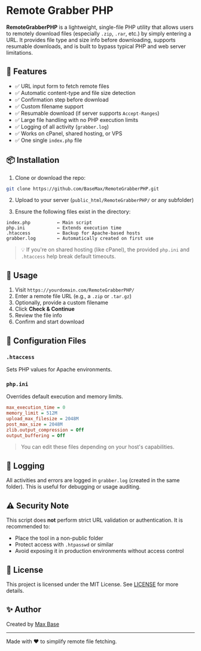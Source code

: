 # Remote Grabber PHP

**RemoteGrabberPHP** is a lightweight, single-file PHP utility that allows users to remotely download files (especially `.zip`, `.rar`, etc.) by simply entering a URL. It provides file type and size info before downloading, supports resumable downloads, and is built to bypass typical PHP and web server limitations.

## 🔧 Features

- ✅ URL input form to fetch remote files
- ✅ Automatic content-type and file size detection
- ✅ Confirmation step before download
- ✅ Custom filename support
- ✅ Resumable download (if server supports `Accept-Ranges`)
- ✅ Large file handling with no PHP execution limits
- ✅ Logging of all activity (`grabber.log`)
- ✅ Works on cPanel, shared hosting, or VPS
- ✅ One single `index.php` file

## 📦 Installation

1. Clone or download the repo:

```bash
git clone https://github.com/BaseMax/RemoteGrabberPHP.git
````

2. Upload to your server (`public_html/RemoteGrabberPHP/` or any subfolder)

3. Ensure the following files exist in the directory:

```
index.php          ← Main script
php.ini            ← Extends execution time
.htaccess          ← Backup for Apache-based hosts
grabber.log        ← Automatically created on first use
```

> 💡 If you're on shared hosting (like cPanel), the provided `php.ini` and `.htaccess` help break default timeouts.

## 🚀 Usage

1. Visit `https://yourdomain.com/RemoteGrabberPHP/`
2. Enter a remote file URL (e.g., a `.zip` or `.tar.gz`)
3. Optionally, provide a custom filename
4. Click **Check & Continue**
5. Review the file info
6. Confirm and start download

## 🧰 Configuration Files

### `.htaccess`

Sets PHP values for Apache environments.

### `php.ini`

Overrides default execution and memory limits.

```ini
max_execution_time = 0
memory_limit = 512M
upload_max_filesize = 2048M
post_max_size = 2048M
zlib.output_compression = Off
output_buffering = Off
```

> You can edit these files depending on your host's capabilities.

## 📄 Logging

All activities and errors are logged in `grabber.log` (created in the same folder). This is useful for debugging or usage auditing.

## ⚠️ Security Note

This script does **not** perform strict URL validation or authentication. It is recommended to:

* Place the tool in a non-public folder
* Protect access with `.htpasswd` or similar
* Avoid exposing it in production environments without access control

## 📜 License

This project is licensed under the MIT License.
See [LICENSE](LICENSE) for more details.

## ✨ Author

Created by [Max Base](https://github.com/BaseMax)

---

Made with ❤️ to simplify remote file fetching.
